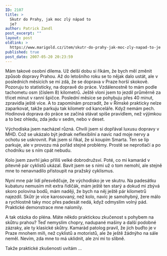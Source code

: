 ```yaml
---
ID: 2107
title: >
  Skutr do Prahy, jak moc zlý nápad to
  je?
author: Patrick Zandl
post_excerpt: ""
layout: post
oldlink: >
  https://www.marigold.cz/item/skutr-do-prahy-jak-moc-zly-napad-to-je
published: true
post_date: 2007-05-20 20:23:59
---
```

Mám takové osobní dilema. Už delší dobu si říkám, že bych měl změnit způsob dopravy Prahou. Až do letošního roku se to nějak dalo ustát, ale v posledních měsících se mi zdá, že se doprava v Praze horší skokově. Pozoruju to statisticky, na dopravě do práce. Vzdálenostně to mám podle tachometu osm (číslem 8) kilometrů. Ještě vloni jsem to jezdil průměrně za třicet minut v ranní špičce. Poslední měsíce se pohybuju přes 40 minut, zpravidla ještě více. A to zapomínám prozradit, že v Římské prakticky nelze zaparkovat, takže parkuju tak kilometr od kanceláře. Když nemám pech. Hodinová doprava do práce se začíná stávat spíše pravidlem, než výjimkou a to bez ohledu, zda jedu v sedm, nebo v deset. 

Východiska jsem nacházel různá. Chvíli jsem si dopřával luxusu dopravy v MHD. Což se ukázalo být jednak neflexibilní a navíc nad moje nervy a ochotu se uskrovnit. Pak jsem si říkal, že si koupím Smarta. Ten se líp parkuje, ale v provozu má pořád stejné problémy. Prostě se neprotlačí a po chodníku se s ním cpát nebudu. 

Kolo jsem zavrhl jako příliš velké dobrodružsví. Poté, co mi kamarád v pitevně pár cyklistů ukázal. Bavit jsem se s nimi už o tom nemohl, ale stejně mne to nenavnadilo přistoupit na pražský cyklismus. 

Nyní mne pár lidí přesvědčuje, že východisko je ve skutru. Na padesátku kubaturu nemusím mít extra řidičák, mám ještě ten starý a dokud mi zbývá skoro polovina bodů, mám naději, že bych na něj ještě pár kilometrů najezdil. Skůtr je více karosovaný, než kolo, navíc je samohybný, žere málo a rychlostně taky moc přes padesát nedá, když odmyslím volný pád. Praktické demonstrace mne nalomily.

A tak otázka do pléna. Máte někdo praktickou zkučenost s pohybem na skůtru prahou? Teď nemyslím chopry, nadupané mašiny a další podobné zázraky, ale ty klasické skůtry. Kamarád patolog pravil, že jich buďto je v Praze mnohem míň, než cyklistů a motoristů, ale že ještě žádnýho na sále neměl. Nevím, zda mne to má uklidnit, ale zní mi to slibně. 

Takže praktické zkušenosti uvítám ...